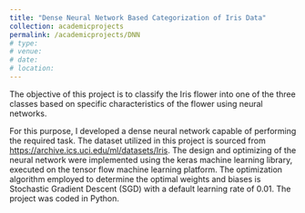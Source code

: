 ```yaml
---
title: "Dense Neural Network Based Categorization of Iris Data"
collection: academicprojects
permalink: /academicprojects/DNN
# type: 
# venue: 
# date: 
# location: 
---
```

The objective of this project is to classify the Iris flower into one of the three classes based on specific characteristics of the flower using neural networks. 

For this purpose, I developed a dense neural network capable of performing the required task. The dataset utilized in this project is sourced from https://archive.ics.uci.edu/ml/datasets/Iris. The design and optimizing of the neural network were implemented using the keras machine learning library, executed on the tensor flow machine learning platform. The optimization algorithm employed to determine the optimal weights and biases is Stochastic Gradient Descent (SGD) with a default learning rate of 0.01. The project was coded in Python.